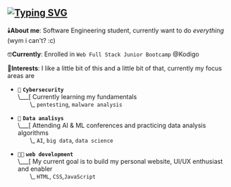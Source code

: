 ## [![Typing SVG](https://readme-typing-svg.demolab.com/?font=Terminess+Nerd+Font+Mono&size=20&duration=2000&pause=500&color=cc008f&background=FFFFFF00&vCenter=true&random=true&width=540&height=40&lines=Luz+:p;work+in+progress;idk;holi;prob+at+a+sidequest+rn)](https://git.io/typing-svg)

🕯️**About me**: Software Engineering student, currently want to do _everything_ (wym i can't? :c) 

🤓**Currently**: Enrolled in `Web Full Stack Junior Bootcamp` @Kodigo

🦜**Interests**: I like a little bit of this and a little bit of that, currently my focus areas are
- `👾` **`Cybersecurity`**<br>
\\___[ Currently learning my fundamentals<br>
&nbsp;&nbsp;&nbsp;&nbsp;&nbsp;&nbsp;&nbsp;\\\_ `pentesting`, `malware analysis`

- `🤖` **`Data analisys`**<br>
\\___[ Attending AI & ML conferences and practicing data analysis algorithms<br>
&nbsp;&nbsp;&nbsp;&nbsp;&nbsp;&nbsp;&nbsp;\\\_ `AI`, `big data`, `data science`

- `🧑‍💻` **`web development`**<br>
\\___[ My current goal is to build my personal website, UI/UX enthusiast and enabler<br>
&nbsp;&nbsp;&nbsp;&nbsp;&nbsp;&nbsp;&nbsp;\\\_ `HTML`, `CSS`,`JavaScript` 